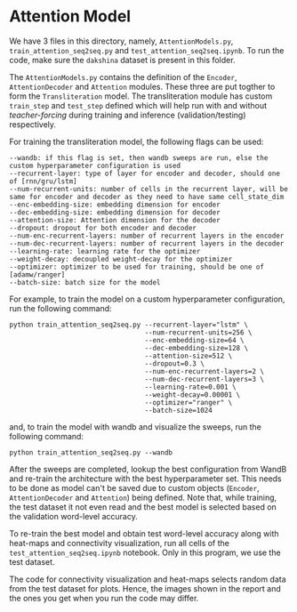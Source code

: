 # Attention Model
We have 3 files in this directory, namely, ```AttentionModels.py```, ```train_attention_seq2seq.py``` and ```test_attention_seq2seq.ipynb```. To run the code, make sure the ```dakshina``` dataset is present in this folder. 

The ```AttentionModels.py``` contains the definition of the ```Encoder```, ```AttentionDecoder``` and ```Attention``` modules. These three are put togther to form the ```Transliteration``` model. The transliteration module has custom ```train_step``` and ```test_step``` defined which will help run with and without *teacher-forcing* during training and inference (validation/testing) respectively.

For training the transliteration model, the following flags can be used: 
```
--wandb: if this flag is set, then wandb sweeps are run, else the custom hyperparameter configuration is used
--recurrent-layer: type of layer for encoder and decoder, should one of [rnn/gru/lstm]
--num-recurrent-units: number of cells in the recurrent layer, will be same for encoder and decoder as they need to have same cell_state_dim
--enc-embedding-size: embedding dimension for encoder
--dec-embedding-size: embedding dimension for decoder
--attention-size: Attention dimension for the decoder
--dropout: dropout for both encoder and decoder
--num-enc-recurrent-layers: number of recurrent layers in the encoder
--num-dec-recurrent-layers: number of recurrent layers in the decoder
--learning-rate: learning rate for the optimizer
--weight-decay: decoupled weight-decay for the optimizer
--optimizer: optimizer to be used for training, should be one of [adamw/ranger]
--batch-size: batch size for the model
```

For example, to train the model on a custom hyperparameter configuration, run the following command:
```
python train_attention_seq2seq.py --recurrent-layer="lstm" \
                                  --num-recurrent-units=256 \
                                  --enc-embedding-size=64 \
                                  --dec-embedding-size=128 \
                                  --attention-size=512 \
                                  --dropout=0.3 \
                                  --num-enc-recurrent-layers=2 \
                                  --num-dec-recurrent-layers=3 \
                                  --learning-rate=0.001 \
                                  --weight-decay=0.00001 \
                                  --optimizer="ranger" \
                                  --batch-size=1024 
```

and, to train the model with wandb and visualize the sweeps, run the following command:
```
python train_attention_seq2seq.py --wandb
```

After the sweeps are completed, lookup the best configuration from WandB and re-train the architecture with the best hyperparameter set. This needs to be done as model can't be saved due to custom objects (```Encoder```, ```AttentionDecoder``` and ```Attention```) being defined. Note that, while training, the test dataset it not even read and the best model is selected based on the validation word-level accuracy.

To re-train the best model and obtain test word-level accuracy along with heat-maps and connectivity visualization, run all cells of the ```test_attention_seq2seq.ipynb``` notebook. Only in this program, we use the test dataset.

The code for connectivity visualization and heat-maps selects random data from the test dataset for plots. Hence, the images shown in the report and the ones you get when you run the code may differ.